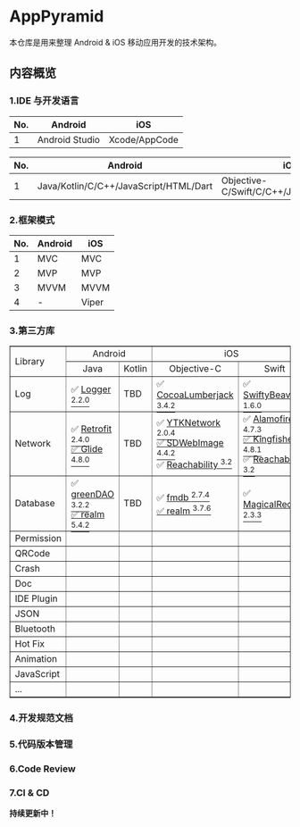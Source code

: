 # AppPyramid

本仓库是用来整理 Android & iOS 移动应用开发的技术架构。

## 内容概览

### 1.IDE 与开发语言

|No.|Android|iOS
|---|---|---
|1|Android Studio|Xcode/AppCode

|No.|Android|iOS
|---|---|---
|1|Java/Kotlin/C/C++/JavaScript/HTML/Dart|Objective-C/Swift/C/C++/JavaScript/HTML

### 2.框架模式

|No.|Android|iOS
|---|---|---
|1|MVC|MVC
|2|MVP|MVP
|3|MVVM|MVVM
|4|-|Viper

### 3.第三方库

<table border="1">
<tr>
<td style="text-align:left;font-size:12pt" rowspan="2">Library</td>
<td style="text-align:center;font-size:12pt" colspan="2">Android</td>
<td style="text-align:center;font-size:12pt" colspan="2">iOS</td>
</tr>
<tr>
<td style="text-align:center;font-size:12pt">Java</td>
<td style="text-align:center;font-size:12pt">Kotlin</td>
<td style="text-align:center;font-size:12pt">Objective-C</td>
<td style="text-align:center;font-size:12pt">Swift</td>
</tr>
<tr>
<td style="text-align:left;font-size:12pt">Log</td>
<td style="text-align:left;font-size:12pt">✅ <a href="https://github.com/orhanobut/logger">Logger <SUP>2.2.0</SUP></a></td>
<td style="text-align:left;font-size:12pt">TBD</td>
<td style="text-align:left;font-size:12pt">✅ <a href="https://github.com/CocoaLumberjack/CocoaLumberjack">CocoaLumberjack <SUP>3.4.2</SUP></a></td>
<td style="text-align:left;font-size:12pt">✅ <a href="https://github.com/SwiftyBeaver/SwiftyBeaver">SwiftyBeaver <SUP>1.6.0</SUP></a></td>
</tr>
<tr>
<td style="text-align:left;font-size:12pt">Network</td>
<td style="text-align:left;font-size:12pt">✅ <a href="https://github.com/square/retrofit">Retrofit <SUP>2.4.0</SUP><br>✅ <a href="https://github.com/bumptech/glide">Glide <SUP>4.8.0</SUP></a></td>
<td style="text-align:left;font-size:12pt">TBD</td>
<td style="text-align:left;font-size:12pt">✅ <a href="https://github.com/yuantiku/YTKNetwork">YTKNetwork <SUP>2.0.4</SUP><br>✅ <a href="https://github.com/bumptech/glide">SDWebImage <SUP>4.4.2</SUP></a><br>✅ <a href="https://github.com/tonymillion/Reachability">Reachability <SUP>3.2</SUP></a></td>
<td style="text-align:left;font-size:12pt">✅ <a href="https://github.com/Alamofire/Alamofire">Alamofire <SUP>4.7.3</SUP><br>✅ <a href="https://github.com/onevcat/Kingfisher">Kingfisher <SUP>4.8.1</SUP></a><br>✅ <a href="https://github.com/tonymillion/Reachability">Reachability <SUP>3.2</SUP></a></td>
</tr>
<tr>
<td style="text-align:left;font-size:12pt">Database</td>
<td style="text-align:left;font-size:12pt">✅ <a href="https://github.com/square/retrofit">greenDAO <SUP>3.2.2</SUP><br>✅ <a href="https://github.com/realm/realm-java">realm <SUP>5.4.2</SUP></a></td>
<td style="text-align:left;font-size:12pt">TBD</td>
<td style="text-align:left;font-size:12pt">✅ <a href="https://github.com/ccgus/fmdb">fmdb <SUP>2.7.4</SUP><br>✅ <a href="https://github.com/realm/realm-cocoa">realm <SUP>3.7.6</SUP></a></td>
<td style="text-align:left;font-size:12pt">✅ <a href="https://github.com/magicalpanda/MagicalRecord">MagicalRecord <SUP>2.3.3</SUP></td>
</tr>
<tr>
<td style="text-align:left;font-size:12pt">Permission</td>
<td style="text-align:left;font-size:12pt"></td>
<td style="text-align:left;font-size:12pt"></td>
<td style="text-align:left;font-size:12pt"></td>
<td style="text-align:left;font-size:12pt"></td>
</tr>
<tr>
<td style="text-align:left;font-size:12pt">QRCode</td>
<td style="text-align:left;font-size:12pt"></td>
<td style="text-align:left;font-size:12pt"></td>
<td style="text-align:left;font-size:12pt"></td>
<td style="text-align:left;font-size:12pt"></td>
</tr>
<tr>
<td style="text-align:left;font-size:12pt">Crash</td>
<td style="text-align:left;font-size:12pt"></td>
<td style="text-align:left;font-size:12pt"></td>
<td style="text-align:left;font-size:12pt"></td>
<td style="text-align:left;font-size:12pt"></td>
</tr>
<tr>
<td style="text-align:left;font-size:12pt">Doc</td>
<td style="text-align:left;font-size:12pt"></td>
<td style="text-align:left;font-size:12pt"></td>
<td style="text-align:left;font-size:12pt"></td>
<td style="text-align:left;font-size:12pt"></td>
</tr>
<tr>
<td style="text-align:left;font-size:12pt">IDE Plugin	</td>
<td style="text-align:left;font-size:12pt"></td>
<td style="text-align:left;font-size:12pt"></td>
<td style="text-align:left;font-size:12pt"></td>
<td style="text-align:left;font-size:12pt"></td>
</tr>
<tr>
<td style="text-align:left;font-size:12pt">JSON</td>
<td style="text-align:left;font-size:12pt"></td>
<td style="text-align:left;font-size:12pt"></td>
<td style="text-align:left;font-size:12pt"></td>
<td style="text-align:left;font-size:12pt"></td>
</tr>
<tr>
<td style="text-align:left;font-size:12pt">Bluetooth</td>
<td style="text-align:left;font-size:12pt"></td>
<td style="text-align:left;font-size:12pt"></td>
<td style="text-align:left;font-size:12pt"></td>
<td style="text-align:left;font-size:12pt"></td>
</tr>
<tr>
<td style="text-align:left;font-size:12pt">Hot Fix	</td>
<td style="text-align:left;font-size:12pt"></td>
<td style="text-align:left;font-size:12pt"></td>
<td style="text-align:left;font-size:12pt"></td>
<td style="text-align:left;font-size:12pt"></td>
</tr>
<tr>
<td style="text-align:left;font-size:12pt">Animation</td>
<td style="text-align:left;font-size:12pt"></td>
<td style="text-align:left;font-size:12pt"></td>
<td style="text-align:left;font-size:12pt"></td>
<td style="text-align:left;font-size:12pt"></td>
</tr>
<tr>
<td style="text-align:left;font-size:12pt">JavaScript</td>
<td style="text-align:left;font-size:12pt"></td>
<td style="text-align:left;font-size:12pt"></td>
<td style="text-align:left;font-size:12pt"></td>
<td style="text-align:left;font-size:12pt"></td>
</tr>
<tr>
<td style="text-align:left;font-size:12pt">...</td>
<td style="text-align:left;font-size:12pt"></td>
<td style="text-align:left;font-size:12pt"></td>
<td style="text-align:left;font-size:12pt"></td>
<td style="text-align:left;font-size:12pt"></td>
</tr>
</table>

### 4.开发规范文档

### 5.代码版本管理

### 6.Code Review

### 7.CI & CD

**持续更新中！**
